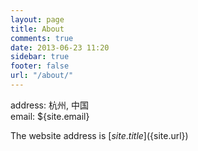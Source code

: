 ```yaml
---
layout: page
title: About
comments: true
date: 2013-06-23 11:20
sidebar: true
footer: false
url: "/about/"
---
```

address: 杭州, 中国  
email: ${site.email}  

The website address is [${site.title}](${site.url})
 